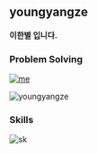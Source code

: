 ## youngyangze
**이한별 입니다.**

### Problem Solving
[![me](http://mazassumnida.wtf/api/v2/generate_badge?boj=youngyangze)](https://solved.ac/youngyangze)

![youngyangze](http://mazandi.herokuapp.com/api?handle=youngyangze&theme=dark)

### Skills
![sk](https://skillicons.dev/icons?i=cpp,c,py,lua,robloxstudio&theme=dark)
